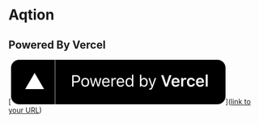 # Aqtion

## Powered By Vercel
[![Powered By Vercel](./public/powered-by-vercel.svg)]([link to your URL](https://vercel.com/?utm_source=aqtion&utm_campaign=oss))
